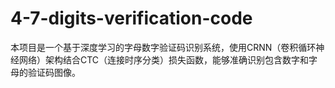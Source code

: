 # 4-7-digits-verification-code
本项目是一个基于深度学习的字母数字验证码识别系统，使用CRNN（卷积循环神经网络）架构结合CTC（连接时序分类）损失函数，能够准确识别包含数字和字母的验证码图像。
